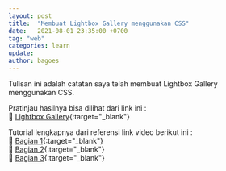 ```yaml
---
layout: post
title:  "Membuat Lightbox Gallery menggunakan CSS"
date:   2021-08-01 23:35:00 +0700
tag: "web"
categories: learn
update:	
author: bagoes
---
```

Tulisan ini adalah catatan saya telah membuat Lightbox Gallery menggunakan CSS.  

Pratinjau hasilnya bisa dilihat dari link ini :   
👀 [Lightbox Gallery](/lightbox-gallery/ "preview"){:target="_blank"}  

Tutorial lengkapnya dari referensi link video berikut ini :  
🚀 [Bagian 1](https://youtu.be/AKMdpMtIYyg "Web Programming UNPAS"){:target="_blank"}  
🚀 [Bagian 2](https://youtu.be/UagSIbXnmG8 "Web Programming UNPAS"){:target="_blank"}  
🚀 [Bagian 3](https://youtu.be/KbA27l7eSik "Web Programming UNPAS"){:target="_blank"}  